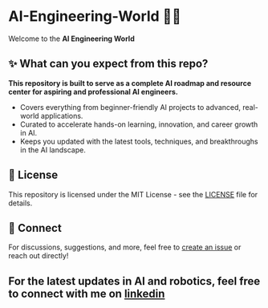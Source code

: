 # AI-Engineering-World 🧠🤖
Welcome to the **AI Engineering World**

## ✨ What can you expect from this repo?
**This repository is built to serve as a complete AI roadmap and resource center for aspiring and professional AI engineers.**

* Covers everything from beginner-friendly AI projects to advanced, real-world applications.
* Curated to accelerate hands-on learning, innovation, and career growth in AI.
* Keeps you updated with the latest tools, techniques, and breakthroughs in the AI landscape.

## 🪪 License
This repository is licensed under the MIT License - see the [LICENSE](LICENSE) file for details.

## 💬 Connect
For discussions, suggestions, and more, feel free to [create an issue](https://github.com/Vignesh010101/AI-Engineering-World/issues) or reach out directly!

## For the latest updates in AI and robotics, feel free to connect with me on [linkedin](https://www.linkedin.com/in/sci-fi-vy-vignesh/)
